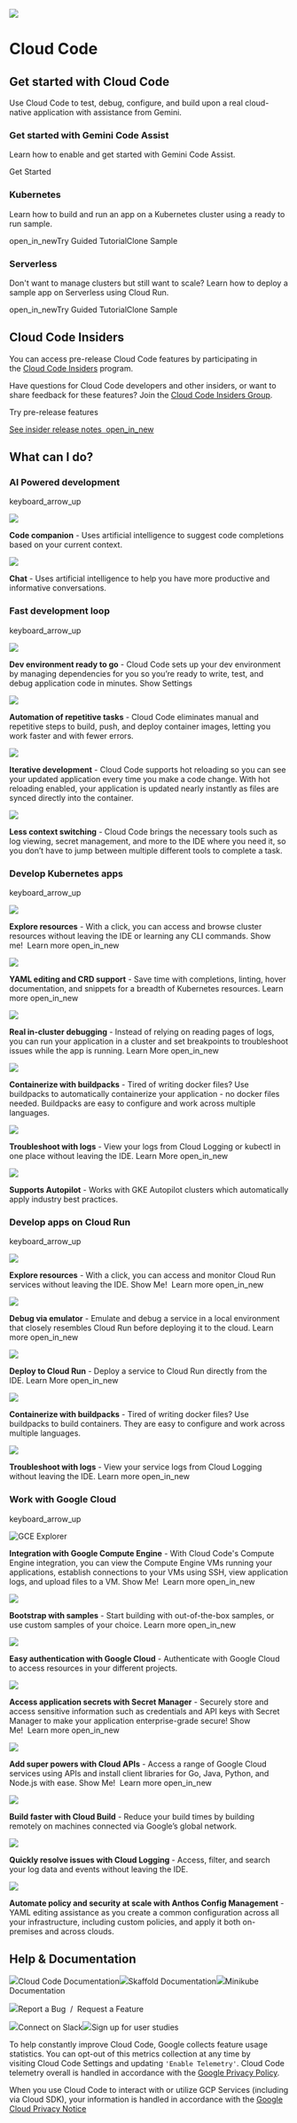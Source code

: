 ![](https://file+.vscode-resource.vscode-cdn.net/home/pistolwhip-justin/.vscode/extensions/googlecloudtools.cloudcode-2.20.2/images/logo.png)

# Cloud Code

## Get started with Cloud Code

Use Cloud Code to test, debug, configure, and build upon a real cloud-native application with assistance from Gemini.

### Get started with Gemini Code Assist

Learn how to enable and get started with Gemini Code Assist.

Get Started

### Kubernetes

Learn how to build and run an app on a Kubernetes cluster using a ready to run sample.

open_in_newTry Guided TutorialClone Sample

### Serverless

Don't want to manage clusters but still want to scale? Learn how to deploy a sample app on Serverless using Cloud Run.

open_in_newTry Guided TutorialClone Sample

## Cloud Code Insiders

You can access pre-release Cloud Code features by participating in the [Cloud Code Insiders](https://cloud.google.com/code/docs/vscode/insiders) program.  
  
Have questions for Cloud Code developers and other insiders, or want to share feedback for these features? Join the [Cloud Code Insiders Group](https://groups.google.com/g/cloud-code-insiders).

Try pre-release features

[See insider release notes  open_in_new](https://github.com/GoogleCloudPlatform/cloud-code-vscode/wiki/Insiders-Release-Notes)

## What can I do?

### AI Powered development

keyboard_arrow_up

![](https://www.gstatic.com/cloudssh/cloudcode/welcome/duet_code.png)

**Code companion** - Uses artificial intelligence to suggest code completions based on your current context.

![](https://www.gstatic.com/cloudssh/cloudcode/welcome/gemini_chat.png)

**Chat** - Uses artificial intelligence to help you have more productive and informative conversations.

### Fast development loop

keyboard_arrow_up

![](https://www.gstatic.com/cloudssh/cloudcode/welcome/dependency_1.png)

**Dev environment ready to go** - Cloud Code sets up your dev environment by managing dependencies for you so you’re ready to write, test, and debug application code in minutes. Show Settings

![](https://www.gstatic.com/cloudssh/cloudcode/welcome/deploy_build_setting_1.png)

**Automation of repetitive tasks** - Cloud Code eliminates manual and repetitive steps to build, push, and deploy container images, letting you work faster and with fewer errors.

![](https://www.gstatic.com/cloudssh/cloudcode/welcome/auto_rebuild_1.png)

**Iterative development** - Cloud Code supports hot reloading so you can see your updated application every time you make a code change. With hot reloading enabled, your application is updated nearly instantly as files are synced directly into the container.

![](https://www.gstatic.com/cloudssh/cloudcode/welcome/k8_shortcut_1.png)

**Less context switching** - Cloud Code brings the necessary tools such as log viewing, secret management, and more to the IDE where you need it, so you don’t have to jump between multiple different tools to complete a task.

### Develop Kubernetes apps

keyboard_arrow_up

![](https://www.gstatic.com/cloudssh/cloudcode/welcome/k8_explorer_1.png)

**Explore resources** - With a click, you can access and browse cluster resources without leaving the IDE or learning any CLI commands. Show me!  Learn more open_in_new

![](https://www.gstatic.com/cloudssh/cloudcode/welcome/auto_complete_1.png)

**YAML editing and CRD support** - Save time with completions, linting, hover documentation, and snippets for a breadth of Kubernetes resources. Learn more open_in_new

![](https://www.gstatic.com/cloudssh/cloudcode/welcome/breakpoint_1.png)

**Real in-cluster debugging** - Instead of relying on reading pages of logs, you can run your application in a cluster and set breakpoints to troubleshoot issues while the app is running. Learn More open_in_new

![](https://www.gstatic.com/cloudssh/cloudcode/welcome/buildpack_1.png)

**Containerize with buildpacks** - Tired of writing docker files? Use buildpacks to automatically containerize your application - no docker files needed. Buildpacks are easy to configure and work across multiple languages.

![](https://www.gstatic.com/cloudssh/cloudcode/welcome/k8_shortcut_1.png)

**Troubleshoot with logs** - View your logs from Cloud Logging or kubectl in one place without leaving the IDE. Learn More open_in_new

![](https://www.gstatic.com/cloudssh/cloudcode/welcome/k8_cluster_autopilot_1.png)

**Supports Autopilot** - Works with GKE Autopilot clusters which automatically apply industry best practices.

### Develop apps on Cloud Run

keyboard_arrow_up

![](https://www.gstatic.com/cloudssh/cloudcode/welcome/cr_explorer_1.png)

**Explore resources** - With a click, you can access and monitor Cloud Run services without leaving the IDE. Show Me!  Learn more open_in_new

![](https://www.gstatic.com/cloudssh/cloudcode/welcome/cr_emulator_1.png)

**Debug via emulator** - Emulate and debug a service in a local environment that closely resembles Cloud Run before deploying it to the cloud. Learn more open_in_new

![](https://www.gstatic.com/cloudssh/cloudcode/welcome/deploy_cr_1.png)

**Deploy to Cloud Run** - Deploy a service to Cloud Run directly from the IDE. Learn More open_in_new

![](https://www.gstatic.com/cloudssh/cloudcode/welcome/buildpack_1.png)

**Containerize with buildpacks** - Tired of writing docker files? Use buildpacks to build containers. They are easy to configure and work across multiple languages.

![](https://www.gstatic.com/cloudssh/cloudcode/welcome/logs_viewer_1.png)

**Troubleshoot with logs** - View your service logs from Cloud Logging without leaving the IDE. Learn more open_in_new

### Work with Google Cloud

keyboard_arrow_up

![GCE Explorer](https://www.gstatic.com/cloudssh/cloudcode/welcome/gce_explorer.png)

**Integration with Google Compute Engine** - With Cloud Code's Compute Engine integration, you can view the Compute Engine VMs running your applications, establish connections to your VMs using SSH, view application logs, and upload files to a VM. Show Me!  Learn more open_in_new

![](https://www.gstatic.com/cloudssh/cloudcode/welcome/new_k8_app_1.png)

**Bootstrap with samples** - Start building with out-of-the-box samples, or use custom samples of your choice. Learn more open_in_new

![](https://www.gstatic.com/cloudssh/cloudcode/welcome/project_selector_1.png)

**Easy authentication with Google Cloud** - Authenticate with Google Cloud to access resources in your different projects.

![](https://www.gstatic.com/cloudssh/cloudcode/welcome/secret_explorer_1.png)

**Access application secrets with Secret Manager** - Securely store and access sensitive information such as credentials and API keys with Secret Manager to make your application enterprise-grade secure! Show Me!  Learn more open_in_new

![](https://www.gstatic.com/cloudssh/cloudcode/welcome/api_explorer_1.png)

**Add super powers with Cloud APIs** - Access a range of Google Cloud services using APIs and install client libraries for Go, Java, Python, and Node.js with ease. Show Me!  Learn more open_in_new

![](https://www.gstatic.com/cloudssh/cloudcode/welcome/cloud_build_1.png)

**Build faster with Cloud Build** - Reduce your build times by building remotely on machines connected via Google’s global network.

![](https://www.gstatic.com/cloudssh/cloudcode/welcome/logs_viewer_1.png)

**Quickly resolve issues with Cloud Logging** - Access, filter, and search your log data and events without leaving the IDE.

![](https://www.gstatic.com/cloudssh/cloudcode/welcome/auto_complete_1.png)

**Automate policy and security at scale with Anthos Config Management** - YAML editing assistance as you create a common configuration across all your infrastructure, including custom policies, and apply it both on-premises and across clouds.

## Help & Documentation

![](https://file+.vscode-resource.vscode-cdn.net/home/pistolwhip-justin/.vscode/extensions/googlecloudtools.cloudcode-2.20.2/images/logo.png)Cloud Code Documentation![](https://file+.vscode-resource.vscode-cdn.net/home/pistolwhip-justin/.vscode/extensions/googlecloudtools.cloudcode-2.20.2/images/skaffold.svg)Skaffold Documentation![](https://file+.vscode-resource.vscode-cdn.net/home/pistolwhip-justin/.vscode/extensions/googlecloudtools.cloudcode-2.20.2/images/minikube.svg)Minikube Documentation

![](https://file+.vscode-resource.vscode-cdn.net/home/pistolwhip-justin/.vscode/extensions/googlecloudtools.cloudcode-2.20.2/images/dark/github.svg)Report a Bug  /  Request a Feature

![](https://file+.vscode-resource.vscode-cdn.net/home/pistolwhip-justin/.vscode/extensions/googlecloudtools.cloudcode-2.20.2/images/slack.svg)Connect on Slack![](https://file+.vscode-resource.vscode-cdn.net/home/pistolwhip-justin/.vscode/extensions/googlecloudtools.cloudcode-2.20.2/images/logo.png)Sign up for user studies

To help constantly improve Cloud Code, Google collects feature usage statistics. You can opt-out of this metrics collection at any time by visiting Cloud Code Settings and updating `'Enable Telemetry'`. Cloud Code telemetry overall is handled in accordance with the [Google Privacy Policy](https://policies.google.com/privacy).

When you use Cloud Code to interact with or utilize GCP Services (including via Cloud SDK), your information is handled in accordance with the [Google Cloud Privacy Notice](https://cloud.google.com/terms/cloud-privacy-notice)